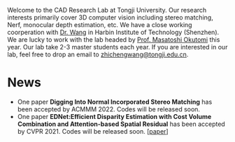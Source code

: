 Welcome to the CAD Research Lab at Tongji University. Our research interests primarily cover 3D computer vision including stereo matching, Nerf, monocular depth estimation, etc. We have a close working coorperation with [Dr. Wang](https://blackjack2015.github.io/) in Harbin Institute of Technology (Shenzhen). We are lucky to work with the lab headed by [Prof. Masatoshi Okutomi](http://www.ok.sc.e.titech.ac.jp/mem/mxo/okutomi-j.html) this year. Our lab take 2-3 master students each year. If you are interested in our lab, feel free to drop an email to zhichengwang@tongji.edu.cn.

# News
- One paper **Digging Into Normal Incorporated Stereo Matching** has been accepted by ACMMM 2022. Codes will be released soon.
- One paper **EDNet:Efficient Disparity Estimation with Cost Volume Combination and Attention-based Spatial Residual** has been accepted by CVPR 2021. Codes will be released soon. [[paper](https://openaccess.thecvf.com/content/CVPR2021/papers/Zhang_EDNet_Efficient_Disparity_Estimation_With_Cost_Volume_Combination_and_Attention-Based_CVPR_2021_paper.pdf)]
